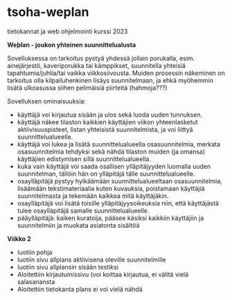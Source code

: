 # tsoha-weplan
tietokannat ja web ohjelmointi kurssi 2023 


**Weþlan - joukon yhteinen suunnittelualusta**

Sovelluksessa on tarkoitus pystyä yhdessä jollain porukalla, esim. ainejärjestö, kaveriporukka tai kämppikset, suunnitella yhteisiä tapahtumia/juhlia/tai vaikka viikkosiivousta. Muiden prosessin näkeminen on tarkoitus olla kilpailuhenkinen lisäys suunnitelmaan, ja ehkä myöhemmin lisätä ulkoasussa siihen pelimäisiä piirteitä (hahmoja???)

Sovelluksen ominaisuuksia: 

- käyttäjä voi kirjautua sisään ja ulos sekä luoda uuden tunnuksen.
- käyttäjä näkee tilaston kaikkien käyttäjien viikon yhteenlasketut aktiivisuuspisteet, listan yhteisistä suunnitelmista, ja voi liittyä suunnittelualueelle.
- käyttäjä voi lukea ja lisätä suunnittelualueella osasuunnitelmia, merkata osasuunnitelmia tehdyksi sekä nähdä tilaston muiden (ja omansa) käyttäjien edistymisen sillä suunnittelualueella.
- kuka vain käyttäjä voi saada osallisen ylläpitäjyyden luomalla uuden suunnitelman, tällöin hän on ylläpitäjä tälle suunnittelualueelle.
- osaylläpitäjä pystyy hylkäämään suunnittelualueeltaan osasuunnitelmia, lisäämään tekstimateriaalia kuten kuvauksia, poistamaan käyttäjiä suunnitelmasta ja tekemään kaikkea mitä käyttäjäkin.
- osaylläpitäjä voi lisätä toisille ylläpitäjyysoikeuksia niin, että käyttäjästä tulee osaylläpitäjä samalle suunnittelualueelle. 
- pääylläpitäjä: kaiken kuratoija, pääsee käsiksi kaikkiin käyttäjiin ja suunnitelmiin ja muokata asiatonta sisältöä

  


**Viikko 2**
- luotiin pohja
- luotiin sivu allplans aktiivisena oleville suunnitelmille
- luotiin sivu allplansin sisään testiksi 
- Aloitettiin kirjautumissivu (voi koittaa kirjautua, ei välitä vielä salasanansta
- Aloitettiin tietokanta plans ei voi vielä nähdä

